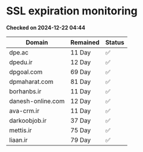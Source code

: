 # SSL expiration monitoring

**Checked on 2024-12-22 04:44**

| Domain | Remained | Status       |
|--------|----------|--------------|
| dpe.ac     | 11 Day   | ✅ |
| dpedu.ir     | 12 Day   | ✅ |
| dpgoal.com     | 69 Day   | ✅ |
| dpmaharat.com     | 81 Day   | ✅ |
| borhanbs.ir     | 11 Day   | ✅ |
| danesh-online.com     | 12 Day   | ✅ |
| ava-crm.ir     | 11 Day   | ✅ |
| darkoobjob.ir     | 37 Day   | ✅ |
| mettis.ir     | 75 Day   | ✅ |
| liaan.ir     | 79 Day   | ✅ |

